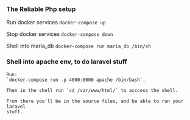 ### The Reliable Php setup

Run docker services
    `docker-compose up`

Stop docker services
    `docker-compose down`

Shell into maria_db
    `docker-compose run maria_db /bin/sh`

### Shell into apache env, to do laravel stuff
    Run: 
    `docker-compose run -p 4000:8000 apache /bin/bash`.

    Then in the shell run `cd /var/www/html/` to acccess the shell.

    From there you'll be in the source files, and be able to run your laravel
    stuff.

